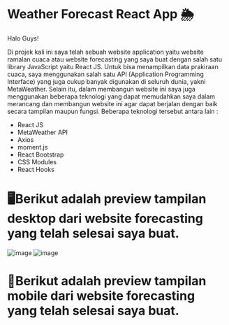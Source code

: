 # Weather Forecast React App 🌦

Halo Guys!

Di projek kali ini saya telah sebuah website application yaitu website ramalan cuaca atau website forecasting yang saya buat dengan salah satu library JavaScript yaitu React JS. Untuk bisa menampilkan data prakiraan cuaca, saya menggunakan salah satu API (Application Programming Interface) yang juga cukup banyak digunakan di seluruh dunia, yakni MetaWeather. Selain itu, dalam membangun website ini saya juga menggunakan beberapa teknologi yang dapat memudahkan saya dalam merancang dan membangun website ini agar dapat berjalan dengan baik secara tampilan maupun fungsi. Beberapa teknologi tersebut antara lain :
- React JS
- MetaWeather API
- Axios
- moment.js
- React Bootstrap
- CSS Modules
- React Hooks

# 🖥Berikut adalah preview tampilan desktop dari website forecasting yang telah selesai saya buat.
![image](https://user-images.githubusercontent.com/87599499/155545249-831cc188-7af5-4da5-b95f-c53916cac866.png)
![image](https://user-images.githubusercontent.com/87599499/155546280-6a2be27e-e524-42ae-971c-adf890dd2213.png)


# 📱Berikut adalah preview tampilan mobile dari website forecasting yang telah selesai saya buat.
